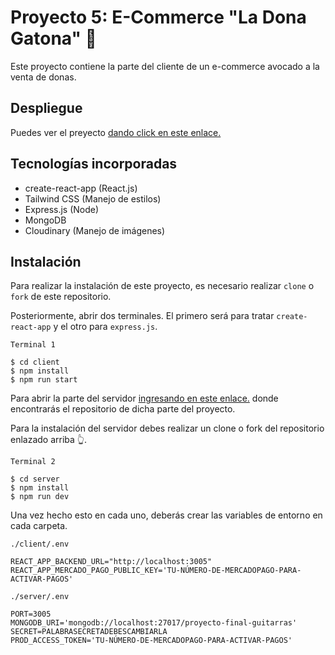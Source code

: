 # Proyecto 5: E-Commerce "La Dona Gatona" 🍩

Este proyecto contiene la parte del cliente de un e-commerce avocado a la venta de donas.

## Despliegue

Puedes ver el preyecto [dando click en este enlace.](https://lewfulef.github.io/client//)

## Tecnologías incorporadas

- create-react-app (React.js)
- Tailwind CSS (Manejo de estilos)
- Express.js (Node)
- MongoDB
- Cloudinary (Manejo de imágenes)

## Instalación

Para realizar la instalación de este proyecto, es necesario realizar `clone` o `fork` de este repositorio.

Posteriormente, abrir dos terminales. El primero será para tratar `create-react-app` y el otro para `express.js`.

`Terminal 1`
```shell
$ cd client
$ npm install
$ npm run start
```

Para abrir la parte del servidor [ingresando en este enlace.](https://github.com/lewfulef/server//) donde encontrarás el repositorio de dicha parte del proyecto.

Para la instalación del servidor debes realizar un clone o fork del repositorio enlazado arriba 👆. 

`Terminal 2`
```shell
$ cd server
$ npm install
$ npm run dev
```


Una vez hecho esto en cada uno, deberás crear las variables de entorno en cada carpeta.

`./client/.env`

```
REACT_APP_BACKEND_URL="http://localhost:3005"
REACT_APP_MERCADO_PAGO_PUBLIC_KEY='TU-NÚMERO-DE-MERCADOPAGO-PARA-ACTIVAR-PAGOS'
```


`./server/.env`

```
PORT=3005
MONGODB_URI='mongodb://localhost:27017/proyecto-final-guitarras'
SECRET=PALABRASECRETADEBESCAMBIARLA
PROD_ACCESS_TOKEN='TU-NÚMERO-DE-MERCADOPAGO-PARA-ACTIVAR-PAGOS'
```
